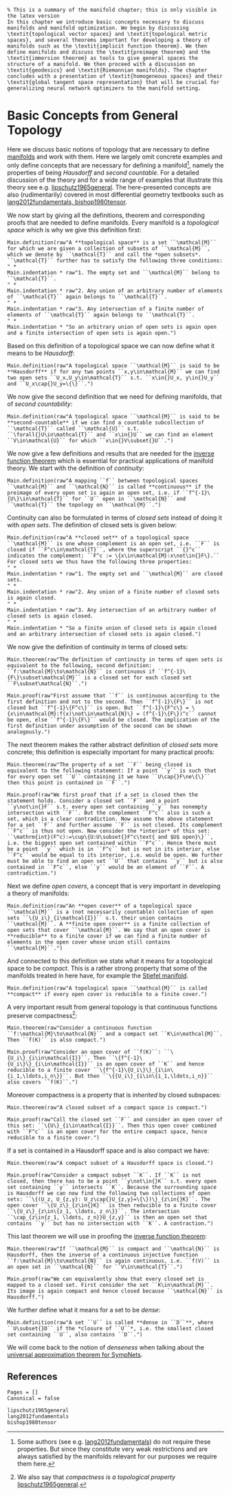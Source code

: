 ```@raw latex
% This is a summary of the manifold chapter; this is only visible in the latex version
In this chapter we introduce basic concepts necessary to discuss manifolds and manifold optimization. We begin by discussing \textit{topological vector spaces} and \textit{topological metric spaces}, and several theorems important for developing a theory of manifolds such as the \textit{implicit function theorem}. We then define manifolds and discuss the \textit{preimage theorem} and the \textit{immersion theorem} as tools to give general spaces the structure of a manifold. We then proceed with a discussion on \textit{geodesics} and \textit{Riemannian manifolds}. The chapter concludes with a presentation of \textit{homogeneous spaces} and their \textit{global tangent space representation} that will be crucial for generalizing neural network optimizers to the manifold setting.
```

# Basic Concepts from General Topology

Here we discuss basic notions of topology that are necessary to define [manifolds](@ref "(Matrix) Manifolds") and work with them. Here we largely omit concrete examples and only define concepts that are necessary for defining a manifold[^1], namely the properties of being *Hausdorff* and *second countable*. For a detailed discussion of the theory and for a wide range of examples that illustrate this theory see e.g. [lipschutz1965general](@cite). The here-presented concepts are also (rudimentarily) covered in most differential geometry textbooks such as [lang2012fundamentals, bishop1980tensor](@cite). 


[^1]: Some authors (see e.g. [lang2012fundamentals](@cite)) do not require these properties. But since they constitute very weak restrictions and are always satisfied by the manifolds relevant for our purposes we require them here. 

We now start by giving all the definitions, theorem and corresponding proofs that are needed to define manifolds. Every manifold is a *topological space* which is why we give this definition first: 

```@eval
Main.definition(raw"A **topological space** is a set ``\mathcal{M}`` for which we are given a collection of subsets of ``\mathcal{M}``, which we denote by ``\mathcal{T}`` and call the *open subsets*. ``\mathcal{T}`` further has to satisfy the following three conditions:
" *
Main.indentation * raw"1. The empty set and ``\mathcal{M}`` belong to ``\mathcal{T}``.
" *
Main.indentation * raw"2. Any union of an arbitrary number of elements of ``\mathcal{T}`` again belongs to ``\mathcal{T}``.
" *
Main.indentation * raw"3. Any intersection of a finite number of elements of ``\mathcal{T}`` again belongs to ``\mathcal{T}``.
" *
Main.indentation * "So an arbitrary union of open sets is again open and a finite intersection of open sets is again open.")
```

Based on this definition of a topological space we can now define what it means to be *Hausdorff*: 

```@eval
Main.definition(raw"A topological space ``\mathcal{M}`` is said to be **Hausdorff** if for any two points ``x,y\in\mathcal{M}`` we can find two open sets ``U_x,U_y\in\mathcal{T}`` s.t. ``x\in{}U_x, y\in{}U_y`` and ``U_x\cap{}U_y=\{\}``.")
```

We now give the second definition that we need for defining manifolds, that of *second countability*:

```@eval
Main.definition(raw"A topological space ``\mathcal{M}`` is said to be **second-countable** if we can find a countable subcollection of ``\mathcal{T}`` called ``\mathcal{U}`` s.t. ``\forall{}U\in\mathcal{T}`` and ``x\in{}U`` we can find an element ``V\in\mathcal{U}`` for which ``x\in{}V\subset{}U``.")
```

We now give a few definitions and results that are needed for the [inverse function theorem](@ref "The Inverse Function Theorem") which is essential for practical applications of manifold theory. We start with the definition of *continuity*: 

```@eval
Main.definition(raw"A mapping ``f`` between topological spaces ``\mathcal{M}`` and ``\mathcal{N}`` is called **continuous** if the preimage of every open set is again an open set, i.e. if ``f^{-1}\{U\}\in\mathcal{T}`` for ``U`` open in ``\mathcal{N}`` and ``\mathcal{T}`` the topology on ``\mathcal{M}``.")
```

Continuity can also be formulated in terms of *closed sets* instead of doing it with *open sets*. The definition of closed sets is given below:

```@eval
Main.definition(raw"A **closed set** of a topological space ``\mathcal{M}`` is one whose complement is an open set, i.e. ``F`` is closed if ``F^c\in\mathcal{T}``, where the superscript ``{}^c`` indicates the complement: ``F^c := \{x\in\mathcal{M}:x\not\in{}F\}.`` For closed sets we thus have the following three properties:
" *
Main.indentation * raw"1. The empty set and ``\mathcal{M}`` are closed sets.
" *
Main.indentation * raw"2. Any union of a finite number of closed sets is again closed.
" *
Main.indentation * raw"3. Any intersection of an arbitrary number of closed sets is again closed.
" *
Main.indentation * "So a finite union of closed sets is again closed and an arbitrary intersection of closed sets is again closed.")
```

We now give the definition of continuity in terms of closed sets: 

```@eval
Main.theorem(raw"The definition of continuity in terms of open sets is equivalent to the following, second definition: ``f:\mathcal{M}\to\mathcal{N}`` is continuous if ``f^{-1}\{F\}\subset\mathcal{M}`` is a closed set for each closed set ``F\subset\mathcal{N}``.")
```

```@eval
Main.proof(raw"First assume that ``f`` is continuous according to the first definition and not to the second. Then ``f^{-1}\{F\}`` is not closed but ``f^{-1}\{F^c\}`` is open. But ``f^{-1}\{F^c\} = \{x\in\mathcal{M}:f(x)\not\in\mathcal{N}\} = (f^{-1}\{F\})^c`` cannot be open, else ``f^{-1}\{F\}`` would be closed. The implication of the first definition under assumption of the second can be shown analogously.")
```

The next theorem makes the rather abstract definition of *closed sets* more concrete; this definition is especially important for many practical proofs:

```@eval
Main.theorem(raw"The property of a set ``F`` being closed is equivalent to the following statement: If a point ``y`` is such that for every open set ``U`` containing it we have ``U\cap{}F\ne\{\}`` then this point is contained in ``F``.")
```

```@eval
Main.proof(raw"We first proof that if a set is closed then the statement holds. Consider a closed set ``F`` and a point ``y\not\in{}F`` s.t. every open set containing ``y`` has nonempty intersection with ``F``. But the complement ``F^c`` also is such a set, which is a clear contradiction. Now assume the above statement for a set ``F`` and further assume ``F`` is not closed. Its complement ``F^c`` is thus not open. Now consider the *interior* of this set: ``\mathrm{int}(F^c):=\cup\{U:U\subset{}F^c\text{ and $U$ open}\}``, i.e. the biggest open set contained within ``F^c``. Hence there must be a point ``y`` which is in ``F^c`` but is not in its interior, else ``F^c`` would be equal to its interior, i.e. would be open. We further must be able to find an open set ``U`` that contains ``y`` but is also contained in ``F^c``, else ``y`` would be an element of ``F``. A contradiction.")
```

Next we define *open covers*, a concept that is very important in developing a theory of manifolds: 

```@eval
Main.definition(raw"An **open cover** of a topological space ``\mathcal{M}`` is a (not necessarily countable) collection of open sets ``\{U_i\}_{i\mathcal{I}}`` s.t. their union contains ``\mathcal{M}``. A **finite open cover** is a finite collection of open sets that cover ``\mathcal{M}``. We say that an open cover is **reducible** to a finite cover if we can find a finite number of elements in the open cover whose union still contains ``\mathcal{M}``.")
```

And connected to this definition we state what it means for a topological space to be *compact*. This is a rather strong property that some of the manifolds treated in here have, for example the [Stiefel manifold](@ref "The Stiefel Manifold").

```@eval
Main.definition(raw"A topological space ``\mathcal{M}`` is called **compact** if every open cover is reducible to a finite cover.")
```

A very important result from general topology is that continuous functions preserve compactness[^2]: 

[^2]: We also say that *compactness is a topological property* [lipschutz1965general](@cite).

```@eval
Main.theorem(raw"Consider a continuous function ``f:\mathcal{M}\to\mathcal{N}`` and a compact set ``K\in\mathcal{M}``. Then ``f(K)`` is also compact.")
```

```@eval
Main.proof(raw"Consider an open cover of ``f(K)``: ``\{U_i\}_{i\in\mathcal{I}}``. Then ``\{f^{-1}\{U_i\}\}_{i\in\mathcal{I}}`` is an open cover of ``K`` and hence reducible to a finite cover ``\{f^{-1}\{U_i\}\}_{i\in\{i_1,\ldots,i_n\}}``. But then ``\{{U_i\}_{i\in\{i_1,\ldots,i_n}}`` also covers ``f(K)``.")
```

Moreover compactness is a property that is *inherited* by closed subspaces:

```@eval
Main.theorem(raw"A closed subset of a compact space is compact.")
```

```@eval
Main.proof(raw"Call the closed set ``F`` and consider an open cover of this set: ``\{U\}_{i\in\mathcal{I}}``. Then this open cover combined with ``F^c`` is an open cover for the entire compact space, hence reducible to a finite cover.")
```

If a set is contained in a Hausdorff space and is also compact we have:

```@eval
Main.theorem(raw"A compact subset of a Hausdorff space is closed.")
```

```@eval
Main.proof(raw"Consider a compact subset ``K``. If ``K`` is not closed, then there has to be a point ``y\not\in{}K`` s.t. every open set containing ``y`` intersects ``K``. Because the surrounding space is Hausdorff we can now find the following two collections of open sets: ``\{(U_z, U_{z,y}: U_z\cap{}U_{z,y}=\{\})\}_{z\in{}K}``. The open cover ``\{U_z\}_{z\in{}K}`` is then reducible to a finite cover ``\{U_z\}_{z\in\{z_1, \ldots, z_n\}}``. The intersection ``\cap_{z\in{z_1, \ldots, z_n}}U_{z,y}`` is then an open set that contains ``y`` but has no intersection with ``K``. A contraction.")
```

This last theorem we will use in proofing the [inverse function theorem](@ref "The Inverse Function Theorem"):

```@eval
Main.theorem(raw"If ``\mathcal{M}`` is compact and ``\mathcal{N}`` is Hausdorff, then the inverse of a continuous injective function ``f:\mathcal{M}\to\mathcal{N}`` is again continuous, i.e. ``f(V)`` is an open set in ``\mathcal{N}`` for ``V\in\mathcal{T}``.")
```

```@eval
Main.proof(raw"We can equivalently show that every closed set is mapped to a closed set. First consider the set ``K\in\mathcal{M}``. Its image is again compact and hence closed because ``\mathcal{N}`` is Hausdorff.")
```

We further define what it means for a set to be *dense*:

```@eval
Main.definition(raw"A set ``U`` is called **dense in ``D``**, where ``U\subset{}D`` if the *closure of ``U``*, i.e. the smallest closed set containing ``U``, also contains ``D``.")
```

We will come back to the notion of *denseness* when talking about the [universal approximation theorem for SympNets](@ref "Universal Approximation Theorems").

## References 

```@bibliography
Pages = []
Canonical = false 

lipschutz1965general
lang2012fundamentals
bishop1980tensor
```
